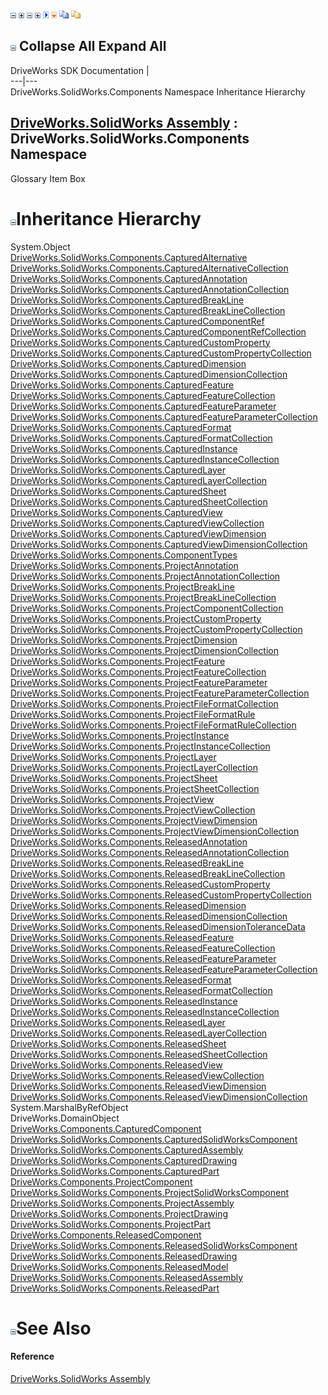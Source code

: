 ![](dotnetimages/collapse.gif) ![](dotnetimages/expand.gif) ![](dotnetimages/collapse.gif) ![](dotnetimages/expand.gif) ![](dotnetimages/drpdown.gif) ![](dotnetimages/drpdown_orange.gif) ![](dotnetimages/copycode.gif) ![](dotnetimages/copycodeHighlight.gif)

![](dotnetimages/collapse.gif) Collapse All Expand All  
---  
DriveWorks SDK Documentation  |   
---|---  
DriveWorks.SolidWorks.Components Namespace Inheritance Hierarchy   
  
[DriveWorks.SolidWorks Assembly](topic13342.md) : DriveWorks.SolidWorks.Components Namespace  
---  
  
Glossary Item Box

# ![](dotnetimages/collapse.gif)Inheritance Hierarchy

System.Object  
[DriveWorks.SolidWorks.Components.CapturedAlternative](topic14031.md)  
[DriveWorks.SolidWorks.Components.CapturedAlternativeCollection](topic14039.md)  
[DriveWorks.SolidWorks.Components.CapturedAnnotation](topic14054.md)  
[DriveWorks.SolidWorks.Components.CapturedAnnotationCollection](topic14063.md)  
[DriveWorks.SolidWorks.Components.CapturedBreakLine](topic14094.md)  
[DriveWorks.SolidWorks.Components.CapturedBreakLineCollection](topic14101.md)  
[DriveWorks.SolidWorks.Components.CapturedComponentRef](topic14113.md)  
[DriveWorks.SolidWorks.Components.CapturedComponentRefCollection](topic14120.md)  
[DriveWorks.SolidWorks.Components.CapturedCustomProperty](topic14132.md)  
[DriveWorks.SolidWorks.Components.CapturedCustomPropertyCollection](topic14139.md)  
[DriveWorks.SolidWorks.Components.CapturedDimension](topic14154.md)  
[DriveWorks.SolidWorks.Components.CapturedDimensionCollection](topic14162.md)  
[DriveWorks.SolidWorks.Components.CapturedFeature](topic14191.md)  
[DriveWorks.SolidWorks.Components.CapturedFeatureCollection](topic14201.md)  
[DriveWorks.SolidWorks.Components.CapturedFeatureParameter](topic14218.md)  
[DriveWorks.SolidWorks.Components.CapturedFeatureParameterCollection](topic14225.md)  
[DriveWorks.SolidWorks.Components.CapturedFormat](topic14240.md)  
[DriveWorks.SolidWorks.Components.CapturedFormatCollection](topic14249.md)  
[DriveWorks.SolidWorks.Components.CapturedInstance](topic14267.md)  
[DriveWorks.SolidWorks.Components.CapturedInstanceCollection](topic14274.md)  
[DriveWorks.SolidWorks.Components.CapturedLayer](topic14288.md)  
[DriveWorks.SolidWorks.Components.CapturedLayerCollection](topic14295.md)  
[DriveWorks.SolidWorks.Components.CapturedSheet](topic14323.md)  
[DriveWorks.SolidWorks.Components.CapturedSheetCollection](topic14331.md)  
[DriveWorks.SolidWorks.Components.CapturedView](topic14351.md)  
[DriveWorks.SolidWorks.Components.CapturedViewCollection](topic14362.md)  
[DriveWorks.SolidWorks.Components.CapturedViewDimension](topic14374.md)  
[DriveWorks.SolidWorks.Components.CapturedViewDimensionCollection](topic14384.md)  
[DriveWorks.SolidWorks.Components.ComponentTypes](topic14396.md)  
[DriveWorks.SolidWorks.Components.ProjectAnnotation](topic14405.md)  
[DriveWorks.SolidWorks.Components.ProjectAnnotationCollection](topic14419.md)  
[DriveWorks.SolidWorks.Components.ProjectBreakLine](topic14444.md)  
[DriveWorks.SolidWorks.Components.ProjectBreakLineCollection](topic14453.md)  
[DriveWorks.SolidWorks.Components.ProjectComponentCollection](topic14462.md)  
[DriveWorks.SolidWorks.Components.ProjectCustomProperty](topic14471.md)  
[DriveWorks.SolidWorks.Components.ProjectCustomPropertyCollection](topic14483.md)  
[DriveWorks.SolidWorks.Components.ProjectDimension](topic14493.md)  
[DriveWorks.SolidWorks.Components.ProjectDimensionCollection](topic14506.md)  
[DriveWorks.SolidWorks.Components.ProjectFeature](topic14532.md)  
[DriveWorks.SolidWorks.Components.ProjectFeatureCollection](topic14547.md)  
[DriveWorks.SolidWorks.Components.ProjectFeatureParameter](topic14557.md)  
[DriveWorks.SolidWorks.Components.ProjectFeatureParameterCollection](topic14569.md)  
[DriveWorks.SolidWorks.Components.ProjectFileFormatCollection](topic14579.md)  
[DriveWorks.SolidWorks.Components.ProjectFileFormatRule](topic14590.md)  
[DriveWorks.SolidWorks.Components.ProjectFileFormatRuleCollection](topic14603.md)  
[DriveWorks.SolidWorks.Components.ProjectInstance](topic14616.md)  
[DriveWorks.SolidWorks.Components.ProjectInstanceCollection](topic14628.md)  
[DriveWorks.SolidWorks.Components.ProjectLayer](topic14638.md)  
[DriveWorks.SolidWorks.Components.ProjectLayerCollection](topic14650.md)  
[DriveWorks.SolidWorks.Components.ProjectSheet](topic14673.md)  
[DriveWorks.SolidWorks.Components.ProjectSheetCollection](topic14683.md)  
[DriveWorks.SolidWorks.Components.ProjectView](topic14703.md)  
[DriveWorks.SolidWorks.Components.ProjectViewCollection](topic14719.md)  
[DriveWorks.SolidWorks.Components.ProjectViewDimension](topic14728.md)  
[DriveWorks.SolidWorks.Components.ProjectViewDimensionCollection](topic14737.md)  
[DriveWorks.SolidWorks.Components.ReleasedAnnotation](topic14746.md)  
[DriveWorks.SolidWorks.Components.ReleasedAnnotationCollection](topic14756.md)  
[DriveWorks.SolidWorks.Components.ReleasedBreakLine](topic14782.md)  
[DriveWorks.SolidWorks.Components.ReleasedBreakLineCollection](topic14792.md)  
[DriveWorks.SolidWorks.Components.ReleasedCustomProperty](topic14804.md)  
[DriveWorks.SolidWorks.Components.ReleasedCustomPropertyCollection](topic14812.md)  
[DriveWorks.SolidWorks.Components.ReleasedDimension](topic14826.md)  
[DriveWorks.SolidWorks.Components.ReleasedDimensionCollection](topic14838.md)  
[DriveWorks.SolidWorks.Components.ReleasedDimensionToleranceData](topic14850.md)  
[DriveWorks.SolidWorks.Components.ReleasedFeature](topic14875.md)  
[DriveWorks.SolidWorks.Components.ReleasedFeatureCollection](topic14887.md)  
[DriveWorks.SolidWorks.Components.ReleasedFeatureParameter](topic14903.md)  
[DriveWorks.SolidWorks.Components.ReleasedFeatureParameterCollection](topic14911.md)  
[DriveWorks.SolidWorks.Components.ReleasedFormat](topic14925.md)  
[DriveWorks.SolidWorks.Components.ReleasedFormatCollection](topic14934.md)  
[DriveWorks.SolidWorks.Components.ReleasedInstance](topic14946.md)  
[DriveWorks.SolidWorks.Components.ReleasedInstanceCollection](topic14954.md)  
[DriveWorks.SolidWorks.Components.ReleasedLayer](topic14968.md)  
[DriveWorks.SolidWorks.Components.ReleasedLayerCollection](topic14976.md)  
[DriveWorks.SolidWorks.Components.ReleasedSheet](topic15007.md)  
[DriveWorks.SolidWorks.Components.ReleasedSheetCollection](topic15017.md)  
[DriveWorks.SolidWorks.Components.ReleasedView](topic15041.md)  
[DriveWorks.SolidWorks.Components.ReleasedViewCollection](topic15057.md)  
[DriveWorks.SolidWorks.Components.ReleasedViewDimension](topic15069.md)  
[DriveWorks.SolidWorks.Components.ReleasedViewDimensionCollection](topic15078.md)  
System.MarshalByRefObject  
DriveWorks.DomainObject  
[DriveWorks.Components.CapturedComponent](topic6147.md)  
[DriveWorks.SolidWorks.Components.CapturedSolidWorksComponent](topic14343.md)  
[DriveWorks.SolidWorks.Components.CapturedAssembly](topic14078.md)  
[DriveWorks.SolidWorks.Components.CapturedDrawing](topic14177.md)  
[DriveWorks.SolidWorks.Components.CapturedPart](topic14307.md)  
[DriveWorks.Components.ProjectComponent](topic6183.md)  
[DriveWorks.SolidWorks.Components.ProjectSolidWorksComponent](topic14692.md)  
[DriveWorks.SolidWorks.Components.ProjectAssembly](topic14429.md)  
[DriveWorks.SolidWorks.Components.ProjectDrawing](topic14516.md)  
[DriveWorks.SolidWorks.Components.ProjectPart](topic14659.md)  
[DriveWorks.Components.ReleasedComponent](topic6324.md)  
[DriveWorks.SolidWorks.Components.ReleasedSolidWorksComponent](topic15029.md)  
[DriveWorks.SolidWorks.Components.ReleasedDrawing](topic14859.md)  
[DriveWorks.SolidWorks.Components.ReleasedModel](topic14988.md)  
[DriveWorks.SolidWorks.Components.ReleasedAssembly](topic14768.md)  
[DriveWorks.SolidWorks.Components.ReleasedPart](topic14994.md)  


# ![](dotnetimages/collapse.gif)See Also

#### Reference

[DriveWorks.SolidWorks Assembly](topic13342.md)


